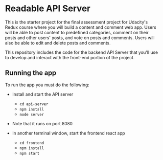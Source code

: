 # Readable API Server

This is the starter project for the final assessment project for Udacity's Redux course where you will build a content and comment web app. Users will be able to post content to predefined categories, comment on their posts and other users' posts, and vote on posts and comments. Users will also be able to edit and delete posts and comments.

This repository includes the code for the backend API Server that you'll use to develop and interact with the front-end portion of the project.

## Running the app

To run the app you must do the following:

* Install and start the API server
    - `cd api-server`
    - `npm install`
    - `node server`
* Note that it runs on port 8080

* In another terminal window, start the frontend react app
    - `cd frontend`
    - `npm install`
    - `npm start`
